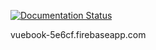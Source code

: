 [![Documentation Status](https://readthedocs.org/projects/vuebook/badge/?version=latest)](http://vuebook.readthedocs.io/en/latest/?badge=latest)

vuebook-5e6cf.firebaseapp.com
